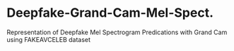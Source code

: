 # Deepfake-Grand-Cam-Mel-Spect.
Representation of Deepfake Mel Spectrogram Predications with Grand Cam using FAKEAVCELEB dataset 
